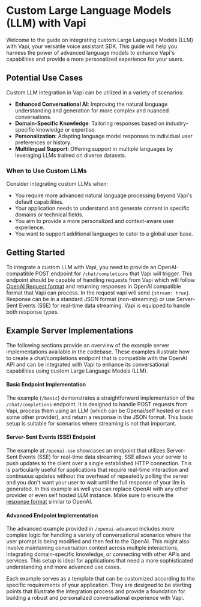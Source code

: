 # Custom Large Language Models (LLM) with Vapi

Welcome to the guide on integrating custom Large Language Models (LLM) with Vapi, your versatile voice assistant SDK. This guide will help you harness the power of advanced language models to enhance Vapi's capabilities and provide a more personalized experience for your users.

## Potential Use Cases

Custom LLM integration in Vapi can be utilized in a variety of scenarios:

- **Enhanced Conversational AI**: Improving the natural language understanding and generation for more complex and nuanced conversations.
- **Domain-Specific Knowledge**: Tailoring responses based on industry-specific knowledge or expertise.
- **Personalization**: Adapting language model responses to individual user preferences or history.
- **Multilingual Support**: Offering support in multiple languages by leveraging LLMs trained on diverse datasets.

### When to Use Custom LLMs

Consider integrating custom LLMs when:

- You require more advanced natural language processing beyond Vapi's default capabilities.
- Your application needs to understand and generate content in specific domains or technical fields.
- You aim to provide a more personalized and context-aware user experience.
- You want to support additional languages to cater to a global user base.

## Getting Started

To integrate a custom LLM with Vapi, you need to provide an OpenAI-compatible POST endpoint for `/chat/completions` that Vapi will trigger. This endpoint should be capable of handling requests from Vapi which will follow [OpenAI Request format](https://platform.openai.com/docs/api-reference/chat/create) and returning responses in OpenAI compatible format that Vapi can process. In the request vapi will send `{stream: true}`. Response can be in a standard JSON format (non-streaming) or use Server-Sent Events (SSE) for real-time data streaming. Vapi is equipped to handle both response types.

## Example Server Implementations

The following sections provide an overview of the example server implementations available in the codebase. These examples illustrate how to create a chat/completions endpoint that is compatible with the OpenAI API and can be integrated with Vapi to enhance its conversational capabilities using custom Large Language Models (LLM).

#### Basic Endpoint Implementation

The example (`/basic`) demonstrates a straightforward implementation of the `/chat/completions` endpoint. It is designed to handle POST requests from Vapi, process them using an LLM (which can be Openai/self hosted or even some other provider), and return a response in the JSON format. This basic setup is suitable for scenarios where streaming is not that important.

#### Server-Sent Events (SSE) Endpoint

The example at `/openai-sse` showcases an endpoint that utilizes Server-Sent Events (SSE) for real-time data streaming. SSE allows your server to push updates to the client over a single established HTTP connection. This is particularly useful for applications that require real-time interaction and continuous updates without the overhead of repeatedly polling the server and you don't want your user to wait until the full response of your llm is generated. In this example as well you can replace OpenAI with any other provider or even self hosted LLM instance. Make sure to ensure the [response format](https://platform.openai.com/docs/api-reference/chat/streaming) similar to OpenAI.

#### Advanced Endpoint Implementation

The advanced example provided in `/openai-advanced` includes more complex logic for handling a variety of conversational scenarios where the user prompt is being modified and then fed to the OpenAI. This might also involve maintaining conversation context across multiple interactions, integrating domain-specific knowledge, or connecting with other APIs and services. This setup is ideal for applications that need a more sophisticated understanding and more advanced use cases.

Each example serves as a template that can be customized according to the specific requirements of your application. They are designed to be starting points that illustrate the integration process and provide a foundation for building a robust and personalized conversational experience with Vapi.
